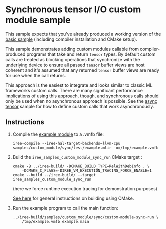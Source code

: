 # Synchronous tensor I/O custom module sample

This sample expects that you've already produced a working version of the
[basic sample](/samples/custom_module/basic/) (including compiler installation
and CMake setup).

This sample demonstrates adding custom modules callable from compiler-produced
programs that take and return `tensor` types. By default custom calls are
treated as blocking operations that synchronize with the underlying device to
ensure all passed `tensor` buffer views are host coherent and it's assumed that
any returned `tensor` buffer views are ready for use when the call returns.

This approach is the easiest to integrate and looks similar to classic ML
frameworks custom calls. There are many significant performance implications of
using this approach, though, and synchronous calls should only be used when
no asynchronous approach is possible. See the
[async tensor](/samples/custom_module/async/) sample for how to define
custom calls that work asynchronously.

## Instructions

1. Compile the [example module](./test/example.mlir) to a .vmfb file:

    ```
    iree-compile --iree-hal-target-backends=llvm-cpu samples/custom_module/sync/test/example.mlir -o=/tmp/example.vmfb
    ```

2. Build the `iree_samples_custom_module_sync_run` CMake target :

    ```
    cmake -B ../iree-build/ -DCMAKE_BUILD_TYPE=RelWithDebInfo . \
        -DCMAKE_C_FLAGS=-DIREE_VM_EXECUTION_TRACING_FORCE_ENABLE=1
    cmake --build ../iree-build/ --target iree_samples_custom_module_sync_run
    ```
    (here we force runtime execution tracing for demonstration purposes)

    [See here](https://iree-org.github.io/iree/building-from-source/getting-started/)
    for general instructions on building using CMake.

3. Run the example program to call the main function:

   ```
   ../iree-build/samples/custom_module/sync/custom-module-sync-run \
       /tmp/example.vmfb example.main
   ```
